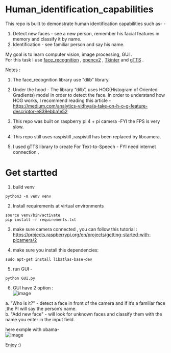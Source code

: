 # Human_identification_capabilities

This repo is built to demonstrate human identification capabilities such as- - 
1) Detect new faces - see a new person, remember his facial features in memory and classify it by name. 
2) Identification - see familiar person and say his name.

My goal is to learn computer vision, image processing, GUI .    
For this task I use [face_recognition](https://github.com/ageitgey/face_recognition) , [opencv2](https://pypi.org/project/opencv-python/) , [Tkinter](https://docs.python.org/3/library/tkinter.html) and [gTTS](https://gtts.readthedocs.io/en/latest/) .

Notes :
1) The face_recognition library use "dlib" library. 
2) Under the hood - The library “dilb”, uses HOG(Histogram of Oriented Gradients) model in order to detect the face.
In order to understand how HOG works, I recommend reading this article -
https://medium.com/analytics-vidhya/a-take-on-h-o-g-feature-descriptor-e839ebba1e52

3) This repo was built on raspberry pi 4 + pi camera -FYI the FPS is very slow.
4) This repo still uses raspistill ,raspistill has been replaced by libcamera.
5) I used gTTS library to create For Text-to-Speech - FYI need internet connection .


# Get startted  
1) build venv 
```
python3 -m venv venv
```
2) Install requirements at virtual environments
```
source venv/bin/activate
pip install -r requirements.txt
```

3) make sure camera connected , you can follow this tutorial : <br>
https://projects.raspberrypi.org/en/projects/getting-started-with-picamera/2 <br>


4) make sure you install this dependencies:

```
sudo apt-get install libatlas-base-dev
```

5) run GUI -
```
python GUI.py
```

6) GUI have 2 option :  
![image](https://user-images.githubusercontent.com/82320340/153349685-66a8e63c-8655-473a-bf75-c611a2528931.png)

a. "Who is it?" - detect a face in front of the camera and if it’s a familiar face ,the PI will say the person’s name.  
b. "Add new face" - will look for unknown faces and classify them with the name you enter in the input field.  


here exmple with obama-  
![image](https://user-images.githubusercontent.com/82320340/153770024-12d7c8d3-5285-4ffc-9f60-7db82a858c2c.png)


Enjoy :)
